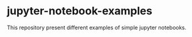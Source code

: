 # jupyter-notebook-examples
This repository present different examples of simple jupyter notebooks.
